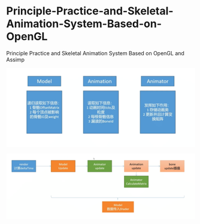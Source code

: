# Principle-Practice-and-Skeletal-Animation-System-Based-on-OpenGL
Principle Practice and Skeletal Animation System Based on OpenGL and Assimp

![image](https://github.com/YXH6620/Principle-Practice-and-Skeletal-Animation-System-Based-on-OpenGL/blob/main/image/1.png)

![image](https://github.com/YXH6620/Principle-Practice-and-Skeletal-Animation-System-Based-on-OpenGL/blob/main/image/2.png)
